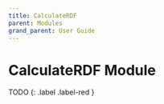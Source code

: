 ```yaml
---
title: CalculateRDF
parent: Modules
grand_parent: User Guide
---
```

# CalculateRDF Module

TODO
{: .label .label-red }
